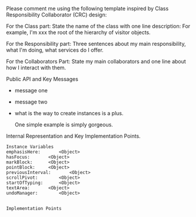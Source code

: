 Please comment me using the following template inspired by Class Responsibility Collaborator (CRC) design:For the Class part:  State the name of the class with one line description: For example, I'm xxx the root of the hierarchy of visitor objects.For the Responsibility part: Three sentences about my main responsibility, what I'm doing, what services do I offer.For the Collaborators Part: State my main collaborators and one line about how I interact with them. Public API and Key Messages- message one   - message two - what is the way to create instances is a plus.   One simple example is simply gorgeous. Internal Representation and Key Implementation Points.    Instance Variables	emphasisHere:		<Object>	hasFocus:		<Object>	markBlock:		<Object>	pointBlock:		<Object>	previousInterval:		<Object>	scrollPivot:		<Object>	startOfTyping:		<Object>	textArea:		<Object>	undoManager:		<Object>    Implementation Points